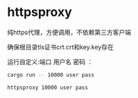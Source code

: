 # httpsproxy

纯https代理，方便调用，不依赖第三方客户端

确保根目录tls证书crt.crt和key.key存在

运行自定义:端口  用户名  密码  ：

``` bash
cargo run -- 10000 user pass
```

``` sh
httpsproxy 10000 user pass
```
